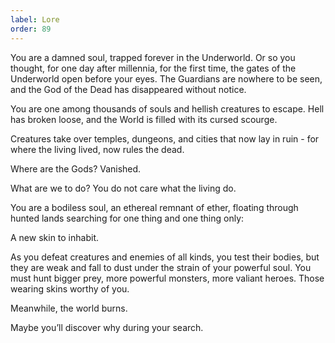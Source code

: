 ```yaml
---
label: Lore
order: 89
---
```


You are a damned soul, trapped forever in the Underworld. Or so you thought, for one day after millennia, for the first time, the gates of the Underworld open before your eyes. The Guardians are nowhere to be seen, and the God of the Dead has disappeared without notice.

You are one among thousands of souls and hellish creatures to escape. Hell has broken loose, and the World is filled with its cursed scourge. 

Creatures take over temples, dungeons, and cities that now lay in ruin - for where the living lived, now rules the dead. 

Where are the Gods? Vanished. 

What are we to do? You do not care what the living do. 

You are a bodiless soul, an ethereal remnant of ether, floating through hunted lands searching for one thing and one thing only: 

A new skin to inhabit.

As you defeat creatures and enemies of all kinds, you test their bodies, but they are weak and fall to dust under the strain of your powerful soul. You must hunt bigger prey, more powerful monsters, more valiant heroes.  Those wearing skins worthy of you.

Meanwhile, the world burns. 

Maybe you’ll discover why during your search.
